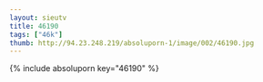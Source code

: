 ```yaml
--- 
layout: sieutv
title: 46190
tags: ["46k"]
thumb: http://94.23.248.219/absoluporn-1/image/002/46190.jpg
---
```

{% include absoluporn key="46190" %} 
